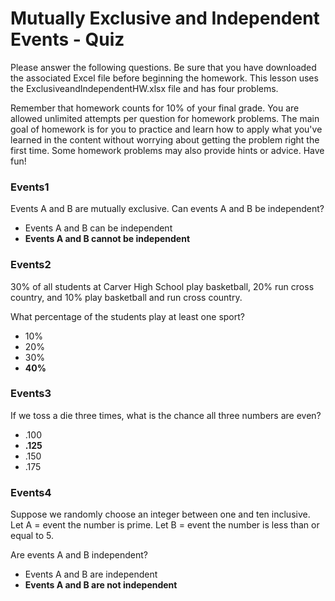 # Mutually Exclusive and Independent Events - Quiz

Please answer the following questions. Be sure that you have downloaded the associated Excel file before beginning the homework. This lesson uses the ExclusiveandIndependentHW.xlsx file and has four problems.

Remember that homework counts for 10% of your final grade. You are allowed unlimited attempts per question for homework problems. The main goal of homework is for you to practice and learn how to apply what you've learned in the content without worrying about getting the problem right the first time. Some homework problems may also provide hints or advice. Have fun!

### Events1

Events A and B are mutually exclusive. Can events A and B be independent?

- Events A and B can be independent
- **Events A and B cannot be independent**

### Events2

30% of all students at Carver High School play basketball, 20% run cross country, and 10% play basketball and run cross country.

What percentage of the students play at least one sport?

- 10%
- 20%
- 30%
- **40%**

### Events3

If we toss a die three times, what is the chance all three numbers are even?

- .100
- **.125**
- .150
- .175

### Events4

Suppose we randomly choose an integer between one and ten inclusive. Let A = event the number is prime. Let B = event the number is less than or equal to 5.

Are events A and B independent?

- Events A and B are independent
- **Events A and B are not independent**